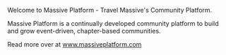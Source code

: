 Welcome to Massive Platform - Travel Massive's Community Platform.

Massive Platform is a continually developed community platform to build and grow event-driven, chapter-based communities.

Read more over at www.massiveplatform.com
